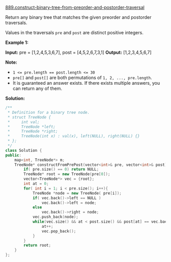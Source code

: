 [889.construct-binary-tree-from-preorder-and-postorder-traversal](https://leetcode.com/problems/construct-binary-tree-from-preorder-and-postorder-traversal/)  

Return any binary tree that matches the given preorder and postorder traversals.

Values in the traversals `pre` and `post` are distinct positive integers.

**Example 1:**

**Input:** pre = \[1,2,4,5,3,6,7\], post = \[4,5,2,6,7,3,1\]
**Output:** \[1,2,3,4,5,6,7\]

**Note:**

*   `1 <= pre.length == post.length <= 30`
*   `pre[]` and `post[]` are both permutations of `1, 2, ..., pre.length`.
*   It is guaranteed an answer exists. If there exists multiple answers, you can return any of them.  



**Solution:**  

```cpp
/**
 * Definition for a binary tree node.
 * struct TreeNode {
 *     int val;
 *     TreeNode *left;
 *     TreeNode *right;
 *     TreeNode(int x) : val(x), left(NULL), right(NULL) {}
 * };
 */
class Solution {
public:
    map<int, TreeNode*> m;
    TreeNode* constructFromPrePost(vector<int>& pre, vector<int>& post) {
        if( pre.size() == 0) return NULL;
        TreeNode* root = new TreeNode(pre[0]);
        vector<TreeNode*> vec = {root};
        int at = 0;
        for( int i = 1; i < pre.size(); i++){
            TreeNode *node = new TreeNode( pre[i]);
            if( vec.back()->left == NULL )
                vec.back()->left = node;
            else
                vec.back()->right = node;
            vec.push_back(node);
            while(vec.size() && at < post.size() && post[at] == vec.back()->val ){
                at++;
                vec.pop_back();
            }
        }
        return root;
    }
};
```
      